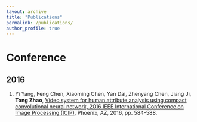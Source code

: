 ```yaml
---
layout: archive
title: "Publications"
permalink: /publications/
author_profile: true
---
```


Conference
======

2016
-----

1. Yi Yang, Feng Chen, Xiaoming Chen, Yan Dai, Zhenyang Chen, Jiang Ji, **Tong Zhao**, [Video system for human attribute analysis using compact convolutional neural network, 2016 IEEE International Conference on Image Processing (ICIP)](https://tong-zhao.github.io/publication/2016-09-27-Video), Phoenix, AZ, 2016, pp. 584-588.


